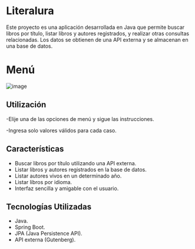 # Literalura

Este proyecto es una aplicación desarrollada en Java que permite buscar libros por título, listar libros y autores registrados, y realizar otras consultas relacionadas. Los datos se obtienen de una API externa y se almacenan en una base de datos.

# Menú

![image](https://github.com/AngelMendez1984/Literalura/assets/148590130/83854730-c290-4974-9e11-cdc43b0d97a4)

## Utilización
-Elije una de las opciones de menú y sigue las instrucciones.

-Ingresa solo valores válidos para cada caso.

## Características

- Buscar libros por título utilizando una API externa.
- Listar libros y autores registrados en la base de datos.
- Listar autores vivos en un determinado año.
- Listar libros por idioma.
- Interfaz sencilla y amigable con el usuario.

## Tecnologías Utilizadas

- Java.
- Spring Boot.
- JPA (Java Persistence API).
- API externa (Gutenberg).


